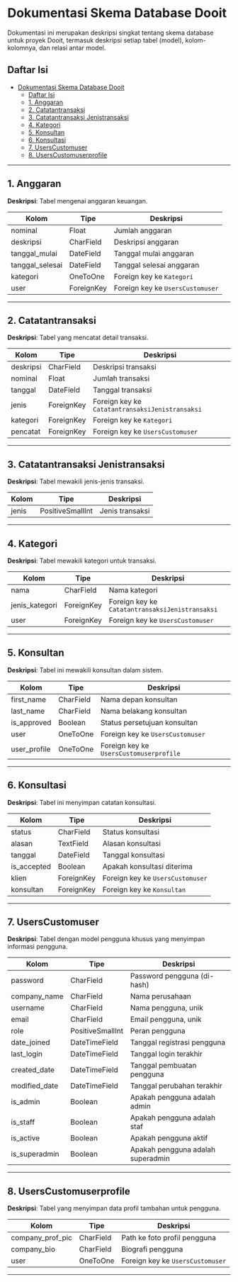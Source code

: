 # Dokumentasi Skema Database Dooit

Dokumentasi ini merupakan deskripsi singkat tentang skema database untuk proyek Dooit, termasuk deskripsi setiap tabel (model), kolom-kolomnya, dan relasi antar model.

## Daftar Isi

- [Dokumentasi Skema Database Dooit](#dokumentasi-skema-database-dooit)
  - [Daftar Isi](#daftar-isi)
  - [1. Anggaran](#1-anggaran)
  - [2. Catatantransaksi](#2-catatantransaksi)
  - [3. Catatantransaksi Jenistransaksi](#3-catatantransaksi-jenistransaksi)
  - [4. Kategori](#4-kategori)
  - [5. Konsultan](#5-konsultan)
  - [6. Konsultasi](#6-konsultasi)
  - [7. UsersCustomuser](#7-userscustomuser)
  - [8. UsersCustomuserprofile](#8-userscustomuserprofile)

---

## 1. Anggaran

**Deskripsi**: Tabel mengenai anggaran keuangan.

| Kolom           | Tipe        | Deskripsi                              |
|-----------------|-------------|----------------------------------------|
| nominal         | Float       | Jumlah anggaran                        |
| deskripsi       | CharField   | Deskripsi anggaran                     |
| tanggal_mulai   | DateField   | Tanggal mulai anggaran                 |
| tanggal_selesai | DateField   | Tanggal selesai anggaran               |
| kategori        | OneToOne    | Foreign key ke `Kategori`      |
| user            | ForeignKey  | Foreign key ke `UsersCustomuser`       |

---

## 2. Catatantransaksi

**Deskripsi**: Tabel yang mencatat detail transaksi.

| Kolom        | Tipe        | Deskripsi                                  |
|--------------|-------------|--------------------------------------------|
| deskripsi    | CharField   | Deskripsi transaksi                        |
| nominal      | Float       | Jumlah transaksi                           |
| tanggal      | DateField   | Tanggal transaksi                          |
| jenis        | ForeignKey  | Foreign key ke `CatatantransaksiJenistransaksi` |
| kategori     | ForeignKey  | Foreign key ke `Kategori`          |
| pencatat     | ForeignKey  | Foreign key ke `UsersCustomuser`           |

---

## 3. Catatantransaksi Jenistransaksi

**Deskripsi**: Tabel mewakili jenis-jenis transaksi.

| Kolom        | Tipe              | Deskripsi                  |
|--------------|-------------------|----------------------------|
| jenis        | PositiveSmallInt   | Jenis transaksi            |

---

## 4. Kategori

**Deskripsi**: Tabel mewakili kategori untuk transaksi.

| Kolom           | Tipe        | Deskripsi                              |
|-----------------|-------------|----------------------------------------|
| nama            | CharField   | Nama kategori                          |
| jenis_kategori  | ForeignKey  | Foreign key ke `CatatantransaksiJenistransaksi` |
| user            | ForeignKey  | Foreign key ke `UsersCustomuser`       |

---

## 5. Konsultan

**Deskripsi**: Tabel ini mewakili konsultan dalam sistem.

| Kolom           | Tipe        | Deskripsi                              |
|-----------------|-------------|----------------------------------------|
| first_name      | CharField   | Nama depan konsultan                   |
| last_name       | CharField   | Nama belakang konsultan                |
| is_approved     | Boolean     | Status persetujuan konsultan           |
| user            | OneToOne    | Foreign key ke `UsersCustomuser`       |
| user_profile    | OneToOne    | Foreign key ke `UsersCustomuserprofile` |

---

## 6. Konsultasi

**Deskripsi**: Tabel ini menyimpan catatan konsultasi.

| Kolom        | Tipe        | Deskripsi                              |
|--------------|-------------|----------------------------------------|
| status       | CharField   | Status konsultasi                      |
| alasan       | TextField   | Alasan konsultasi                      |
| tanggal      | DateField   | Tanggal konsultasi                     |
| is_accepted  | Boolean     | Apakah konsultasi diterima             |
| klien        | ForeignKey  | Foreign key ke `UsersCustomuser`       |
| konsultan    | ForeignKey  | Foreign key ke `Konsultan`    |

---

## 7. UsersCustomuser

**Deskripsi**: Tabel dengan model pengguna khusus yang menyimpan informasi pengguna.

| Kolom           | Tipe        | Deskripsi                              |
|-----------------|-------------|----------------------------------------|
| password        | CharField   | Password pengguna (di-hash)            |
| company_name    | CharField   | Nama perusahaan                        |
| username        | CharField   | Nama pengguna, unik                    |
| email           | CharField   | Email pengguna, unik                   |
| role            | PositiveSmallInt | Peran pengguna                    |
| date_joined     | DateTimeField | Tanggal registrasi pengguna          |
| last_login      | DateTimeField | Tanggal login terakhir               |
| created_date    | DateTimeField | Tanggal pembuatan pengguna           |
| modified_date   | DateTimeField | Tanggal perubahan terakhir           |
| is_admin        | Boolean     | Apakah pengguna adalah admin           |
| is_staff        | Boolean     | Apakah pengguna adalah staf            |
| is_active       | Boolean     | Apakah pengguna aktif                  |
| is_superadmin   | Boolean     | Apakah pengguna adalah superadmin      |

---

## 8. UsersCustomuserprofile

**Deskripsi**: Tabel yang menyimpan data profil tambahan untuk pengguna.

| Kolom              | Tipe        | Deskripsi                              |
|--------------------|-------------|----------------------------------------|
| company_prof_pic   | CharField   | Path ke foto profil pengguna           |
| company_bio        | CharField   | Biografi pengguna                      |
| user               | OneToOne    | Foreign key ke `UsersCustomuser`       |

---
